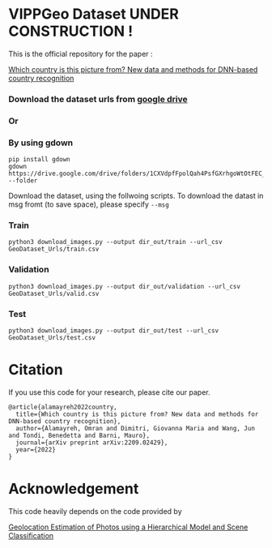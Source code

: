 # VIPPGeo Dataset UNDER CONSTRUCTION !

This is the official repository for the paper : 

[Which country is this picture from? New data and methods for DNN-based country recognition](https://arxiv.org/pdf/2209.02429.pdf) 


### Download the dataset urls from [google drive](https://drive.google.com/drive/folders/1CXVdpfFpolQah4PsfGXrhgoWtOtFEC__?usp=sharing)

### Or 
### By using gdown

```
pip install gdown
gdown https://drive.google.com/drive/folders/1CXVdpfFpolQah4PsfGXrhgoWtOtFEC__ --folder
```

Download the dataset, using the follwoing scripts. To download the datast in msg fromt (to save space), please specify ``` --msg ```
&nbsp;
### Train 
    python3 download_images.py --output dir_out/train --url_csv GeoDataset_Urls/train.csv 

### Validation
    python3 download_images.py --output dir_out/validation --url_csv GeoDataset_Urls/valid.csv  
### Test 
    python3 download_images.py --output dir_out/test --url_csv GeoDataset_Urls/test.csv 

# Citation

If you use this code for your research, please cite our paper.

```
@article{alamayreh2022country,
  title={Which country is this picture from? New data and methods for DNN-based country recognition},
  author={Alamayreh, Omran and Dimitri, Giovanna Maria and Wang, Jun and Tondi, Benedetta and Barni, Mauro},
  journal={arXiv preprint arXiv:2209.02429},
  year={2022}
}

```

# Acknowledgement 

This code heavily depends on the code provided by 

[Geolocation Estimation of Photos using a Hierarchical Model and Scene Classification](https://github.com/TIBHannover/GeoEstimation) 
